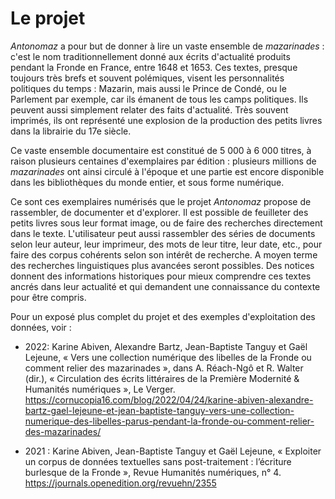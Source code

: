 # Le projet


*Antonomaz* a pour but de donner à lire un vaste ensemble de *mazarinades* : c'est le nom traditionnellement donné aux écrits d'actualité produits pendant la Fronde en France, entre 1648 et 1653. Ces textes, presque toujours très brefs et souvent polémiques, visent les personnalités politiques du temps : Mazarin, mais aussi le Prince de Condé, ou le Parlement par exemple, car ils émanent de tous les camps politiques. Ils peuvent aussi simplement relater des faits d'actualité. Très souvent imprimés, ils ont représenté une explosion de la production des petits livres dans la librairie du 17e siècle.

Ce vaste ensemble documentaire est constitué de 5 000 à 6 000 titres, à raison plusieurs centaines d'exemplaires par édition : plusieurs millions de *mazarinades* ont ainsi circulé à l'époque et une partie est encore disponible dans les bibliothèques du monde entier, et sous forme numérique.

Ce sont ces exemplaires numérisés que le projet *Antonomaz* propose de rassembler, de documenter et d'explorer. Il est possible de feuilleter des petits livres sous leur format image, ou de faire des recherches directement dans le texte. L'utilisateur peut aussi rassembler des séries de documents selon leur auteur, leur imprimeur, des mots de leur titre, leur date, etc., pour faire des corpus cohérents selon son intérêt de recherche. A moyen terme des recherches linguistiques plus avancées seront possibles. Des notices donnent des informations historiques pour mieux comprendre ces textes ancrés dans leur actualité et qui demandent une connaissance du contexte pour être compris.

Pour un exposé plus complet du projet et des exemples d'exploitation des données, voir :

* 2022: Karine Abiven, Alexandre Bartz, Jean-Baptiste Tanguy et Gaël Lejeune, « Vers une collection numérique des libelles de la Fronde ou comment relier des mazarinades », dans A. Réach-Ngô et R. Walter (dir.), « Circulation des écrits littéraires de la Première Modernité & Humanités numériques », Le Verger. https://cornucopia16.com/blog/2022/04/24/karine-abiven-alexandre-bartz-gael-lejeune-et-jean-baptiste-tanguy-vers-une-collection-numerique-des-libelles-parus-pendant-la-fronde-ou-comment-relier-des-mazarinades/

* 2021 :  Karine Abiven, Jean-Baptiste Tanguy et Gaël Lejeune, « Exploiter un corpus de données textuelles sans post-traitement : l’écriture burlesque de la Fronde », Revue Humanités numériques, n° 4. https://journals.openedition.org/revuehn/2355
